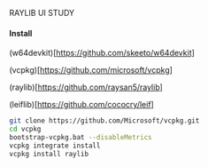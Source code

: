 RAYLIB UI STUDY

#### Install

(w64devkit)[https://github.com/skeeto/w64devkit]

(vcpkg)[https://github.com/microsoft/vcpkg]

(raylib)[https://github.com/raysan5/raylib]

(leiflib)[https://github.com/cococry/leif]

```sh
git clone https://github.com/Microsoft/vcpkg.git
cd vcpkg
bootstrap-vcpkg.bat --disableMetrics
vcpkg integrate install
vcpkg install raylib
```